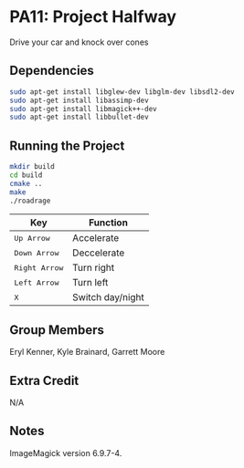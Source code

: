 # PA11: Project Halfway

Drive your car and knock over cones

## Dependencies

```bash
sudo apt-get install libglew-dev libglm-dev libsdl2-dev
sudo apt-get install libassimp-dev
sudo apt-get install libmagick++-dev
sudo apt-get install libbullet-dev
```

## Running the Project

```bash
mkdir build
cd build
cmake ..
make
./roadrage
```

Key | Function
------------ | -------------
<kbd>Up Arrow</kbd> | Accelerate
<kbd>Down Arrow</kbd> | Deccelerate
<kbd>Right Arrow</kbd> | Turn right
<kbd>Left Arrow</kbd> | Turn left
<kbd>X</kbd> | Switch day/night


## Group Members

Eryl Kenner, Kyle Brainard, Garrett Moore

## Extra Credit

N/A


## Notes

ImageMagick version 6.9.7-4.
